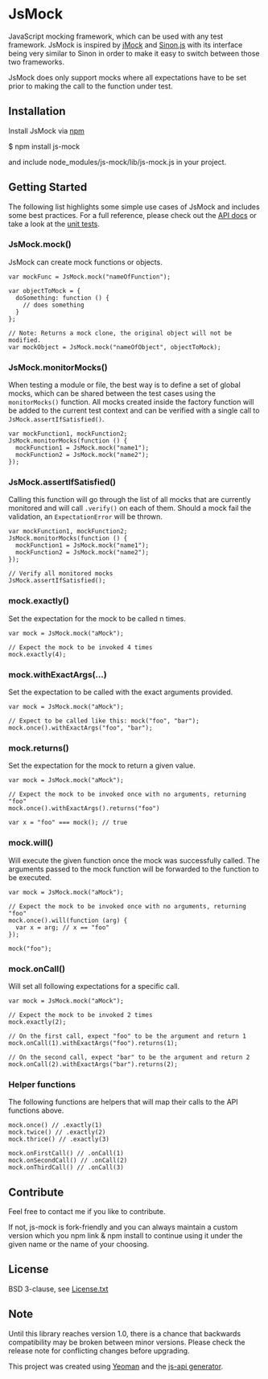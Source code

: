 # JsMock

JavaScript mocking framework, which can be used with any test framework. JsMock is inspired by [jMock](http://www.jmock.org/) and [Sinon.js](http://sinonjs.org/) with its interface being very similar to Sinon in order to make it easy to switch between those two frameworks. 

JsMock does only support mocks where all expectations have to be set prior to making the call to the function under test.

## Installation

Install JsMock via [npm](https://www.npmjs.com)

$ npm install js-mock

and include node_modules/js-mock/lib/js-mock.js in your project. 

## Getting Started

The following list highlights some simple use cases of JsMock and includes some best practices. For a full reference, please check out the [API docs](https://github.com/j-fischer/js-mock/docs/index.html) or take a look at the [unit tests](https://github.com/j-fischer/js-mock/src/test/javascript).

### JsMock.mock()

JsMock can create mock functions or objects.

    var mockFunc = JsMock.mock("nameOfFunction");

    var objectToMock = {
      doSomething: function () {
        // does something
      }
    };
    
    // Note: Returns a mock clone, the original object will not be modified.
    var mockObject = JsMock.mock("nameOfObject", objectToMock); 


### JsMock.monitorMocks()

When testing a module or file, the best way is to define a set of global mocks, which can be shared between the test cases using the `monitorMocks()` function. All mocks created inside the factory function will be added to the current test context and can be verified with a single call to `JsMock.assertIfSatisfied()`.

    var mockFunction1, mockFunction2;
    JsMock.monitorMocks(function () {
      mockFunction1 = JsMock.mock("name1");
      mockFunction2 = JsMock.mock("name2");
    });


### JsMock.assertIfSatisfied()

Calling this function will go through the list of all mocks that are currently monitored and will call `.verify()` on each of them. Should a mock fail the validation, an `ExpectationError` will be thrown.

    var mockFunction1, mockFunction2;
    JsMock.monitorMocks(function () {
      mockFunction1 = JsMock.mock("name1");
      mockFunction2 = JsMock.mock("name2");
    });

    // Verify all monitored mocks
    JsMock.assertIfSatisfied();


### mock.exactly(<number>)

Set the expectation for the mock to be called n times. 

    var mock = JsMock.mock("aMock");

    // Expect the mock to be invoked 4 times
    mock.exactly(4); 


### mock.withExactArgs(<anything>...)

Set the expectation to be called with the exact arguments provided. 

    var mock = JsMock.mock("aMock");

    // Expect to be called like this: mock("foo", "bar");
    mock.once().withExactArgs("foo", "bar"); 


### mock.returns(<anything>)

Set the expectation for the mock to return a given value.


    var mock = JsMock.mock("aMock");

    // Expect the mock to be invoked once with no arguments, returning "foo"
    mock.once().withExactArgs().returns("foo")

    var x = "foo" === mock(); // true

### mock.will(<function>)

Will execute the given function once the mock was successfully called. The arguments passed to the mock function will be forwarded to the function to be executed. 


    var mock = JsMock.mock("aMock");

    // Expect the mock to be invoked once with no arguments, returning "foo"
    mock.once().will(function (arg) {
      var x = arg; // x == "foo"
    });

    mock("foo");


### mock.onCall(<number>)

Will set all following expectations for a specific call. 

    var mock = JsMock.mock("aMock");

    // Expect the mock to be invoked 2 times
    mock.exactly(2); 

    // On the first call, expect "foo" to be the argument and return 1
    mock.onCall(1).withExactArgs("foo").returns(1);

    // On the second call, expect "bar" to be the argument and return 2
    mock.onCall(2).withExactArgs("bar").returns(2);


### Helper functions

The following functions are helpers that will map their calls to the API functions above. 

    mock.once() // .exactly(1)
    mock.twice() // .exactly(2)
    mock.thrice() // .exactly(3)

    mock.onFirstCall() // .onCall(1)
    mock.onSecondCall() // .onCall(2)
    mock.onThirdCall() // .onCall(3)

## Contribute

Feel free to contact me if you like to contribute.

If not, js-mock is fork-friendly and you can always maintain a custom version which you npm link & npm install to continue using it under the given name or the name of your choosing. 

## License

BSD 3-clause, see [License.txt](License.txt)

## Note

Until this library reaches version 1.0, there is a chance that backwards compatibility may be broken between minor versions. Please check the release note for conflicting changes before upgrading.

This project was created using [Yeoman](http://yeoman.io/) and the [js-api generator](https://www.npmjs.com/package/generator-js-api).